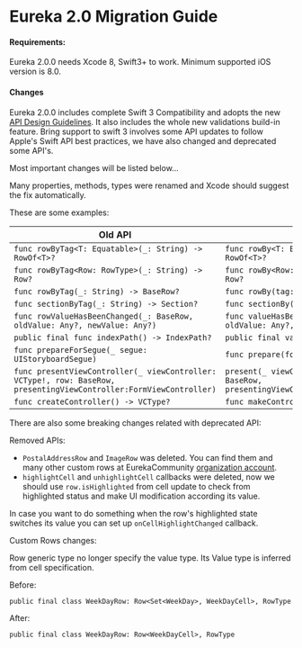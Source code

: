 # Eureka 2.0 Migration  Guide

#### Requirements:

Eureka 2.0.0 needs Xcode 8, Swift3+ to work. Minimum supported iOS version is 8.0.

#### Changes

Eureka 2.0.0 includes complete Swift 3 Compatibility and adopts the new [API Design Guidelines](https://swift.org/documentation/api-design-guidelines/). It also includes the whole new validations build-in feature.
Bring support to swift 3 involves some API updates to follow Apple's Swift API best practices, we have also changed and deprecated some API's.

Most important changes will be listed below...


Many properties, methods, types were renamed and Xcode should suggest the fix automatically.



These are some examples:

|Old API| New API|
|----|----|
|`func rowByTag<T: Equatable>(_: String) -> RowOf<T>?`|`func rowBy<T: Equatable>(tag: String) -> RowOf<T>?`|
|`func rowByTag<Row: RowType>(_: String) -> Row?`|`func rowBy<Row: RowType>(tag: String) -> Row?`|
|`func rowByTag(_: String) -> BaseRow?`|`func rowBy(tag: String) -> BaseRow?`|
|`func sectionByTag(_: String) -> Section?`|`func sectionBy(tag: String) -> Section?`|
|`func rowValueHasBeenChanged(_: BaseRow, oldValue: Any?, newValue: Any?)`|`func valueHasBeenChanged(for: BaseRow, oldValue: Any?, newValue: Any?)`|
|`public final func indexPath() -> IndexPath?`|`public final var indexPath: IndexPath?`|
|`func prepareForSegue(_ segue: UIStoryboardSegue)`|`func prepare(for segue: UIStoryboardSegue)`|
|`func presentViewController(_ viewController: VCType!, row: BaseRow, presentingViewController:FormViewController)`|`present(_ viewController: VCType!, row: BaseRow, presentingViewController:FormViewController)`|
|`func createController() -> VCType?`|`func makeController() -> VCType?`|


There are also some breaking changes related with deprecated API:

Removed APIs:

* `PostalAddressRow` and `ImageRow` was deleted. You can find them and many other custom rows at EurekaCommunity [organization account](https://github.com/eurekaCommunity).
* `highlightCell` and `unhighlightCell` callbacks were deleted, now we should use `row.isHighlighted` from cell update to check from highlighted status and make UI modification according its value.

In case you want to do something when the row's highlighted state switches its value you can set up `onCellHighlightChanged` callback.

Custom Rows changes:

Row generic type no longer specify the value type. Its Value type is inferred from cell specification.

Before:

`public final class WeekDayRow: Row<Set<WeekDay>, WeekDayCell>, RowType`


After:

`public final class WeekDayRow: Row<WeekDayCell>, RowType`
